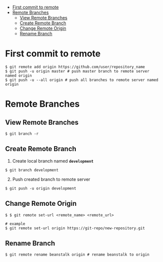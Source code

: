 * [First commit to remote](#first-commit-to-remote)
* [Remote Branches](#remote-branches)
  * [View Remote Branches](#view-remote-branches)
  * [Create Remote Branch](#create-remote-branch)
  * [Change Remote Origin](#change-remote-origin)
  * [Rename Branch](#rename-branch)
# First commit to remote
```shell
$ git remote add origin https://github.com/user/repository_name
$ git push -u origin master # push master branch to remote server named origin
$ git push -u --all origin # push all branches to remote server named origin
```
# Remote Branches
## View Remote Branches
```shell
$ git branch -r
```
## Create Remote Branch
1. Create local branch named **`development`**
```shell
$ git branch development
```
2. Push created branch to remote server
```shell
$ git push -u origin development
```

## Change Remote Origin
```shell
$ $ git remote set-url <remote_name> <remote_url>

# example
$ git remote set-url origin https://git-repo/new-repository.git
```

## Rename Branch
```shell
$ git remote rename beanstalk origin # rename beanstalk to origin
```
